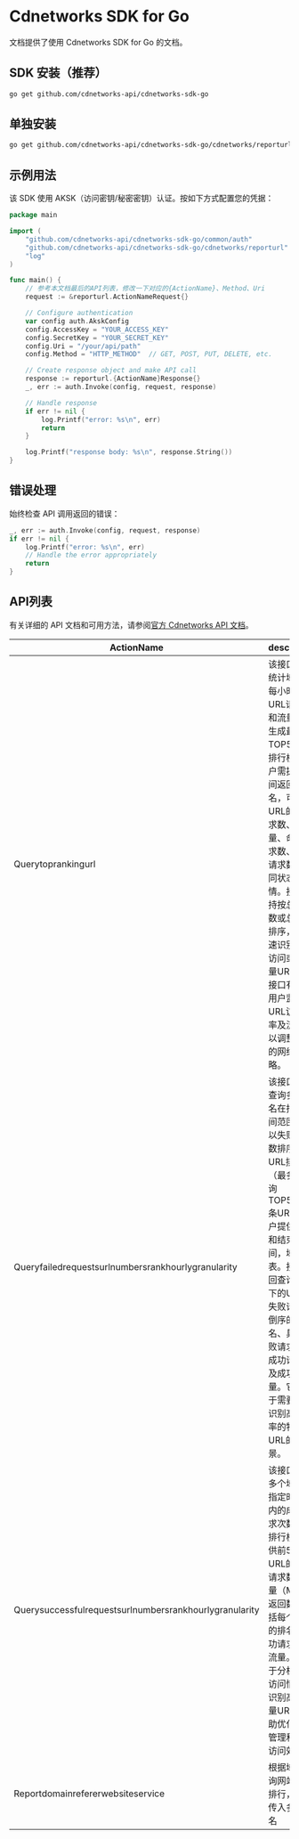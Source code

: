 # Cdnetworks SDK for Go

文档提供了使用 Cdnetworks SDK for Go 的文档。

## SDK 安装（推荐）

```bash
go get github.com/cdnetworks-api/cdnetworks-sdk-go
```

## 单独安装

```bash
go get github.com/cdnetworks-api/cdnetworks-sdk-go/cdnetworks/reporturl
```

## 示例用法

该 SDK 使用 AKSK（访问密钥/秘密密钥）认证。按如下方式配置您的凭据：

```go
package main

import (
    "github.com/cdnetworks-api/cdnetworks-sdk-go/common/auth"
    "github.com/cdnetworks-api/cdnetworks-sdk-go/cdnetworks/reporturl"
    "log"
)

func main() {
    // 参考本文档最后的API列表，修改一下对应的{ActionName}、Method、Uri
    request := &reporturl.ActionNameRequest{}

    // Configure authentication
    var config auth.AkskConfig
    config.AccessKey = "YOUR_ACCESS_KEY"
    config.SecretKey = "YOUR_SECRET_KEY"
    config.Uri = "/your/api/path"
    config.Method = "HTTP_METHOD"  // GET, POST, PUT, DELETE, etc.

    // Create response object and make API call
    response := reporturl.{ActionName}Response{}
    _, err := auth.Invoke(config, request, response)

    // Handle response
    if err != nil {
        log.Printf("error: %s\n", err)
        return
    }

    log.Printf("response body: %s\n", response.String())
}
```

## 错误处理

始终检查 API 调用返回的错误：

```go
_, err := auth.Invoke(config, request, response)
if err != nil {
    log.Printf("error: %s\n", err)
    // Handle the error appropriately
    return
}
```

## API列表
有关详细的 API 文档和可用方法，请参阅[官方 Cdnetworks API 文档](https://docs.cdnetworks.com/en/cdn/apidocs)。

| ActionName | description | client_methods | uri |
| --- | --- | --- | --- |
| Querytoprankingurl | 该接口用于统计域名在每小时内URL请求数和流量，并生成最多TOP500的排行榜。用户需提供时间返回和域名，可获取URL的总请求数、总流量、命中请求数、失败请求数及不同状态码详情。接口支持按总请求数或总流量排序，以快速识别高频访问或高流量URL，该接口有助于用户监控URL访问频率及流量，以调整对应的网络策略。 | POST | /api/report/url/top |
| Queryfailedrequestsurlnumbersrankhourlygranularity | 该接口用于查询多个域名在指定时间范围内，以失败请求数排序的URL排名（最多可查询TOP5000条URL）。用户提供开始和结束时间，域名列表。接口返回查询域名下的URL按失败请求数倒序的排名、具体失败请求数、成功请求数及成功总流量。它适用于需要分析识别高失败率的特定URL的场景。 | POST | /api/report/url/fail/rank |
| Querysuccessfulrequestsurlnumbersrankhourlygranularity | 该接口查询多个域名在指定时间段内的成功请求次数URL排行榜，提供前500个URL的成功请求数和流量（MB）。返回数据包括每个URL的排名、成功请求数和流量。适用于分析网站访问情况、识别高访问量URL，帮助优化资源管理和提高访问效率。<br> | POST | /api/report/url/success/rank |
| Reportdomainrefererwebsiteservice | 根据域名查询网站来源排行，支持传入多个域名 | POST | /api/report/domain/referer-website |